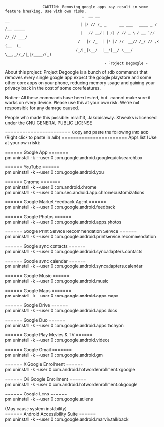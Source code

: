                      CAUTION: Removing google apps may result in some feature breaking. Use with own risks.
                                       _  __ __                          __         
                                      | |/ // /_ _      __ ___   ____ _ / /__ _____ 
                                      |   // __/| | /| / // _ \ / __ `// //_// ___/ 
                                     /   |/ /_  | |/ |/ //  __// /_/ // ,<  (__  )_ 
                                    /_/|_|\__/  |__/|__/ \___/ \__,_//_/|_|/____/(_)
                                                
                                                 - Project Degoogle -


About this project: Project Degoogle is a bunch of adb commands that removes every single google app expect the google playstore and some other core apps on your phone, reducing memory usage and gaining your privacy back in the cost of some core features.

Notice: All these commands have been tested, but I cannot make sure it works on every device. Please use this at your own risk. 
We're not responsible for any damage caused. 

People who made this possible: mraif13, Jakobisaway.
Xtweaks is licensed under the GNU GENERAL PUBLIC LICENSE


======================= Copy and paste the following into adb (Right click to paste in adb) =======================
Apps list (Use at your own risk):

====== Google App ======= <br>
pm uninstall -k --user 0 com.google.android.googlequicksearchbox <br>

====== YouTube ======<br>
pm uninstall -k --user 0 com.google.android.you<br>

====== Chrome =======<br>
pm uninstall -k --user 0 com.android.chrome<br>
pm uninstall -k --user 0 com.sec.android.app.chromecustomizations<br>

====== Google Market Feedback Agent ======<br>
pm uninstall -k --user 0 com.google.android.feedback<br>

====== Google Photos ======<br>
pm uninstall -k --user 0 com.google.android.apps.photos<br>

====== Google Print Service Recommendation Service ======<br>
pm uninstall -k --user 0 com.google.android.printservice.recommendation<br>

====== Google sync contacts ======<br>
pm uninstall -k --user 0 com.google.android.syncadapters.contacts<br>

====== Google sync calendar ======<br>
pm uninstall -k --user 0 com.google.android.syncadapters.calendar<br>

====== Google Music ======<br>
pm uninstall -k --user 0 com.google.android.music<br>

====== Google Maps =======<br>
pm uninstall -k --user 0 com.google.android.apps.maps<br>

====== Google Drive ======<br>
pm uninstall -k --user 0 com.google.android.apps.docs<br>

====== Google Duo ======<br>
pm uninstall -k --user 0 com.google.android.apps.tachyon<br>

====== Google Play Movies & TV ======<br>
pm uninstall -k --user 0 com.google.android.videos<br>

====== Google Gmail =======<br>
pm uninstall -k --user 0 com.google.android.gm<br>

====== X Google Enrollment ======<br>
pm uninstall -k -user 0 com.android.hotwordenrollment.xgoogle<br>

====== OK Google Enrollment ======<br>
pm uninstall -k -user 0 com.android.hotwordenrollment.okgoogle<br>

====== Google Lens ======<br>
pm uninstall -k --user 0 com.google.ar.lens<br>

(May cause system instability)<br>
====== Android Accessibility Suite ======<br>
pm uninstall -k --user 0 com.google.android.marvin.talkback<br>
